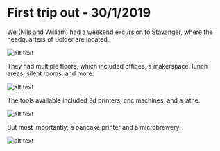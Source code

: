 # First trip out - 30/1/2019

We (Nils and William) had a weekend excursion to Stavanger, where the headquarters of Bolder 
are located.  

![alt text](https://i.imgur.com/x2e9ikK.jpg "Photo #1")  

They had multiple floors, which included offices, a makerspace, lunch areas, silent rooms,
and more.  

![alt text](https://i.imgur.com/q0X6KRR.jpg "Photo #2")  

The tools available included 3d printers, cnc machines, and a lathe.  

![alt text](https://i.imgur.com/b8UdkOA.jpg "Photo #3")  

But most importantly; a pancake printer and a microbrewery.  

![alt text](https://i.imgur.com/q6H3b4R.jpg "Photo #4")  
